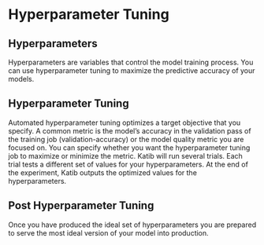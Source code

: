 # Hyperparameter Tuning

## Hyperparameters
Hyperparameters are variables that control the model training process. You can use hyperparameter tuning to maximize the predictive accuracy of your models.


## Hyperparameter Tuning 
Automated hyperparameter tuning optimizes a target objective that you specify. A common metric is the model’s accuracy in the validation pass of the training job (validation-accuracy) or the model quality metric you are focused on. You can specify
whether you want the hyperparameter tuning job to maximize or minimize the metric. Katib will run several trials. Each trial tests a different set of values for your hyperparameters. At the end of the experiment, Katib outputs the optimized values for the hyperparameters.

## Post Hyperparameter Tuning
Once you have produced the ideal set of hyperparameters you are prepared to serve the most ideal version of your model into production.
